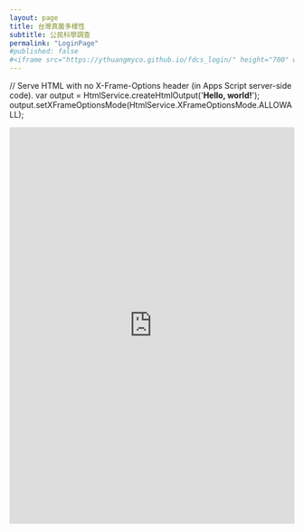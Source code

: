 ```yaml
---
layout: page
title: 台灣真菌多樣性
subtitle: 公民科學調查
permalink: "LoginPage"
#published: false
#<iframe src="https://ythuangmyco.github.io/fdcs_login/" height="700" width="100%" frameBorder="0"></iframe>
---
```


// Serve HTML with no X-Frame-Options header (in Apps Script server-side code).
var output = HtmlService.createHtmlOutput('<b>Hello, world!</b>');
output.setXFrameOptionsMode(HtmlService.XFrameOptionsMode.ALLOWALL);

<iframe src="https://ythuangmyco.github.io/fdcs_login/" height="700" width="100%" frameBorder="0"></iframe>
